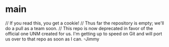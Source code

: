 # main

// If you read this, you get a cookie!
// Thus far the repository is empty; we'll do a pull as a team soon.
// This repo is now deprecated in favor of the official one UNM created for us. I'm getting up to speed on Git and will port us over to that repo as soon as I can. -Jimmy
